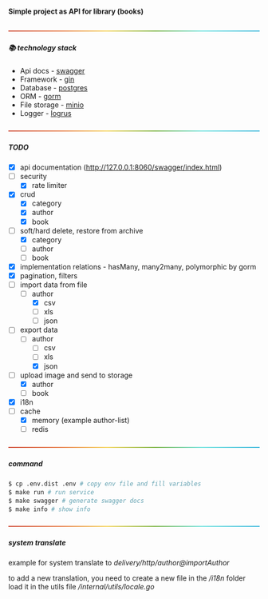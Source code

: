 #### Simple project as API for library (books)
<div id="library-top"></div>

![-----------------------------------------------------](/storage/img/rainbow.png)
##### 📚 technology stack
<ul>
<li>Api docs - <a href="https://github.com/swaggo/gin-swagger">swagger</a></li>
<li>Framework - <a href="https://github.com/gin-gonic/gin">gin</a></li>
<li>Database - <a href="https://www.postgresql.org/">postgres</a></li>
<li>ORM - <a href="https://gorm.io/index.html">gorm</a></li>
<li>File storage - <a href="https://min.io/">minio</a></li>
<li>Logger - <a href="https://github.com/sirupsen/logrus">logrus</a></li>
</ul>

![-----------------------------------------------------](/storage/img/rainbow.png)
##### TODO
- [x] api documentation (http://127.0.0.1:8060/swagger/index.html)
- [ ] security
  - [x] rate limiter
- [x] crud
    - [x] category
    - [x] author
    - [x] book
- [ ] soft/hard delete, restore from archive
    - [x] category
    - [ ] author
    - [ ] book
- [x] implementation relations - hasMany, many2many, polymorphic by gorm
- [x] pagination, filters
- [ ] import data from file
    - [ ] author
      - [x] csv
      - [ ] xls
      - [ ] json
- [ ] export data
    - [ ] author
        - [ ] csv
        - [ ] xls
        - [x] json
- [ ] upload image and send to storage
    - [x] author
    - [ ] book
- [x] i18n
- [ ] cache
    - [x] memory (example author-list)
    - [ ] redis

![-----------------------------------------------------](/storage/img/rainbow.png)
##### command

```sh
$ cp .env.dist .env # copy env file and fill variables
$ make run # run service
$ make swagger # generate swagger docs
$ make info # show info
```

![-----------------------------------------------------](/storage/img/rainbow.png)
##### system translate

example for system translate to <i>delivery/http/author@importAuthor</i>

to add a new translation, you need to create a new file in the <i>/i18n</i>
folder load it in the utils file <i>/internal/utils/locale.go</i>


